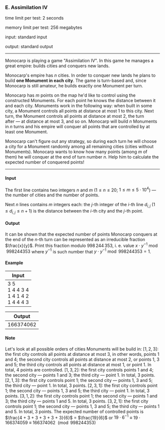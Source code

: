 


### E. Assimilation IV


time limit per test: 2 seconds

memory limit per test: 256 megabytes

input: standard input

output: standard output

------



Monocarp is playing a game "Assimilation IV". In this game he manages a great empire: builds cities and conquers new lands.

Monocarp's empire has $n$ cities. In order to conquer new lands he plans to build **one Monument in each city**. The game is turn-based and, since Monocarp is still amateur, he builds exactly one Monument per turn.

Monocarp has $m$ points on the map he'd like to control using the constructed Monuments. For each point he knows the distance between it and each city. Monuments work in the following way: when built in some city, a Monument controls all points at distance at most $1$ to this city. Next turn, the Monument controls all points at distance at most $2$, the turn after — at distance at most $3$, and so on. Monocarp will build $n$ Monuments in $n$ turns and his empire will conquer all points that are controlled by at least one Monument.

Monocarp can't figure out any strategy, so during each turn he will choose a city for a Monument randomly among all remaining cities (cities without Monuments). Monocarp wants to know how many points (among $m$ of them) he will conquer at the end of turn number $n$. Help him to calculate the expected number of conquered points!

------


#### Input

The first line contains two integers $n$ and $m$ ($1 \le n \le 20$; $1 \le m \le 5 \cdot 10^4$) — the number of cities and the number of points.

Next $n$ lines contains $m$ integers each: the $j$-th integer of the $i$-th line $d_{i, j}$ ($1 \le d_{i, j} \le n + 1$) is the distance between the $i$-th city and the $j$-th point.


#### Output

It can be shown that the expected number of points Monocarp conquers at the end of the $n$-th turn can be represented as an irreducible fraction $\frac{x}{y}$. Print this fraction modulo $998\,244\,353$, i. e. value $x \cdot y^{-1} \bmod 998244353$ where $y^{-1}$ is such number that $y \cdot y^{-1} \bmod 998244353 = 1$.


#### Example


| Input |
| ---- |
| 3 5<br />1 4 4 3 4<br />1 4 1 4 2<br />1 4 4 4 3 |

| Output |
| ---- |
| 166374062 |


#### Note

Let's look at all possible orders of cities Monuments will be build in:   $[1, 2, 3]$:   the first city controls all points at distance at most $3$, in other words, points $1$ and $4$;  the second city controls all points at distance at most $2$, or points $1$, $3$ and $5$;  the third city controls all points at distance at most $1$, or point $1$.  In total, $4$ points are controlled.  $[1, 3, 2]$: the first city controls points $1$ and $4$; the second city — points $1$ and $3$; the third city — point $1$. In total, $3$ points.  $[2, 1, 3]$: the first city controls point $1$; the second city — points $1$, $3$ and $5$; the third city — point $1$. In total, $3$ points.  $[2, 3, 1]$: the first city controls point $1$; the second city — points $1$, $3$ and $5$; the third city — point $1$. In total, $3$ points.  $[3, 1, 2]$: the first city controls point $1$; the second city — points $1$ and $3$; the third city — points $1$ and $5$. In total, $3$ points.  $[3, 2, 1]$: the first city controls point $1$; the second city — points $1$, $3$ and $5$; the third city — points $1$ and $5$. In total, $3$ points.  The expected number of controlled points is $\frac{4 + 3 + 3 + 3 + 3 + 3}{6}$ $=$ $\frac{19}{6}$ or $19 \cdot 6^{-1}$ $\equiv$ $19 \cdot 166374059$ $\equiv$ $166374062$ $\pmod{998244353}$